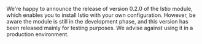 We're happy to announce the release of version 0.2.0 of the Istio module, which enables you to install Istio with your own configuration. 
However, be aware the module is still in the development phase, and this version has been released mainly for testing purposes. We advise against using it in a production environment.
